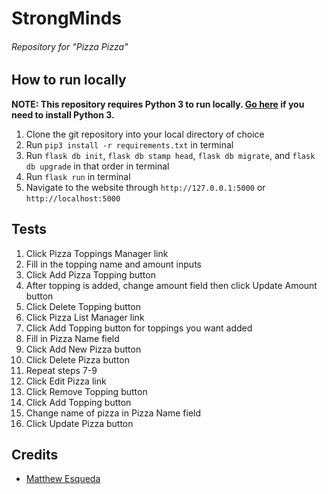 # StrongMinds
###### Repository for "Pizza Pizza"

## How to run locally

**NOTE: This repository requires Python 3 to run locally. [Go here](https://www.python.org/downloads/release/python-381/) if you need to install Python 3.**

1. Clone the git repository into your local directory of choice
2. Run `pip3 install -r requirements.txt` in terminal
3. Run `flask db init`, `flask db stamp head`, `flask db migrate`, and `flask db upgrade` in that order in terminal
4. Run `flask run` in terminal
5. Navigate to the website through `http://127.0.0.1:5000` or `http://localhost:5000`

## Tests
1. Click Pizza Toppings Manager link
2. Fill in the topping name and amount inputs
3. Click Add Pizza Topping button
4. After topping is added, change amount field then click Update Amount button
5. Click Delete Topping button
6. Click Pizza List Manager link
7. Click Add Topping button for toppings you want added
8. Fill in Pizza Name field
9. Click Add New Pizza button
10. Click Delete Pizza button
11. Repeat steps 7-9
12. Click Edit Pizza link
13. Click Remove Topping button
14. Click Add Topping button
15. Change name of pizza in Pizza Name field
16. Click Update Pizza button

## Credits
- [Matthew Esqueda](https://github.com/matthewjw2007)
